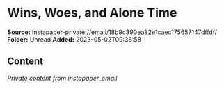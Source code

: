 # Wins, Woes, and Alone Time

**Source:** instapaper-private://email/18b9c390ea82e1caec175657147dffdf/
**Folder:** Unread
**Added:** 2023-05-02T09:36:58




## Content
*Private content from instapaper_email*
